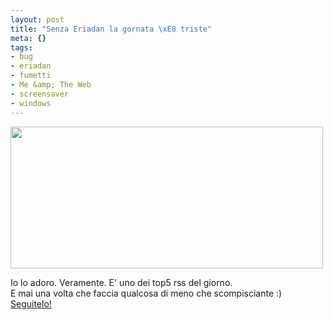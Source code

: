 ```yaml
--- 
layout: post
title: "Senza Eriadan la gornata \xE8 triste"
meta: {}
tags: 
- bug
- eriadan
- fumetti
- Me &amp; The Web
- screensaver
- windows
---
```

<img src="http://www.lastknight.com/download//eriadan_pepepe.jpg" alt="" title="eriadan_pepepe" width="500" height="227" class="aligncenter size-full wp-image-694" />
  
  
Io lo adoro. Veramente. E' uno dei top5 rss del giorno.  
E mai una volta che faccia qualcosa di meno che scompisciante :)  
[Seguitelo!](http://www.shockdom.com/eriadan/?p=3024)

 
